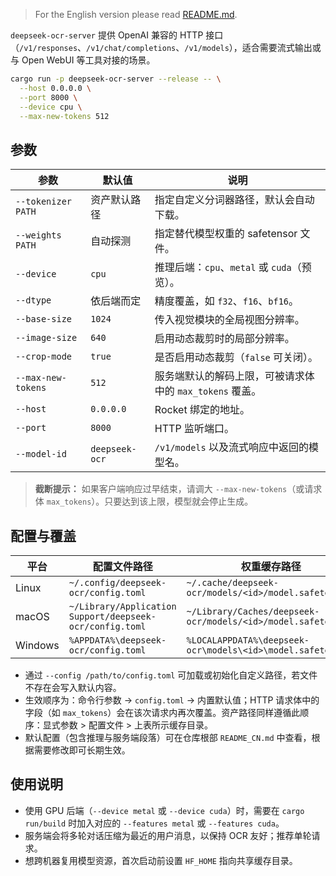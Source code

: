 > For the English version please read [README.md](README.md).

`deepseek-ocr-server` 提供 OpenAI 兼容的 HTTP 接口（`/v1/responses`、`/v1/chat/completions`、`/v1/models`），适合需要流式输出或与 Open WebUI 等工具对接的场景。

```bash
cargo run -p deepseek-ocr-server --release -- \
  --host 0.0.0.0 \
  --port 8000 \
  --device cpu \
  --max-new-tokens 512
```

## 参数

| 参数 | 默认值 | 说明 |
| --- | --- | --- |
| `--tokenizer PATH` | 资产默认路径 | 指定自定义分词器路径，默认会自动下载。 |
| `--weights PATH` | 自动探测 | 指定替代模型权重的 safetensor 文件。 |
| `--device` | `cpu` | 推理后端：`cpu`、`metal` 或 `cuda`（预览）。 |
| `--dtype` | 依后端而定 | 精度覆盖，如 `f32`、`f16`、`bf16`。 |
| `--base-size` | `1024` | 传入视觉模块的全局视图分辨率。 |
| `--image-size` | `640` | 启用动态裁剪时的局部分辨率。 |
| `--crop-mode` | `true` | 是否启用动态裁剪（`false` 可关闭）。 |
| `--max-new-tokens` | `512` | 服务端默认的解码上限，可被请求体中的 `max_tokens` 覆盖。 |
| `--host` | `0.0.0.0` | Rocket 绑定的地址。 |
| `--port` | `8000` | HTTP 监听端口。 |
| `--model-id` | `deepseek-ocr` | `/v1/models` 以及流式响应中返回的模型名。 |

> **截断提示：** 如果客户端响应过早结束，请调大 `--max-new-tokens`（或请求体 `max_tokens`）。只要达到该上限，模型就会停止生成。

## 配置与覆盖

| 平台 | 配置文件路径 | 权重缓存路径 |
| --- | --- | --- |
| Linux | `~/.config/deepseek-ocr/config.toml` | `~/.cache/deepseek-ocr/models/<id>/model.safetensors` |
| macOS | `~/Library/Application Support/deepseek-ocr/config.toml` | `~/Library/Caches/deepseek-ocr/models/<id>/model.safetensors` |
| Windows | `%APPDATA%\deepseek-ocr/config.toml` | `%LOCALAPPDATA%\deepseek-ocr\models\<id>\model.safetensors` |

- 通过 `--config /path/to/config.toml` 可加载或初始化自定义路径，若文件不存在会写入默认内容。
- 生效顺序为：命令行参数 → `config.toml` → 内置默认值；HTTP 请求体中的字段（如 `max_tokens`）会在该次请求内再次覆盖。资产路径同样遵循此顺序：显式参数 > 配置文件 > 上表所示缓存目录。
- 默认配置（包含推理与服务端段落）可在仓库根部 `README_CN.md` 中查看，根据需要修改即可长期生效。

## 使用说明

- 使用 GPU 后端（`--device metal` 或 `--device cuda`）时，需要在 `cargo run/build` 时加入对应的 `--features metal` 或 `--features cuda`。
- 服务端会将多轮对话压缩为最近的用户消息，以保持 OCR 友好；推荐单轮请求。
- 想跨机器复用模型资源，首次启动前设置 `HF_HOME` 指向共享缓存目录。
